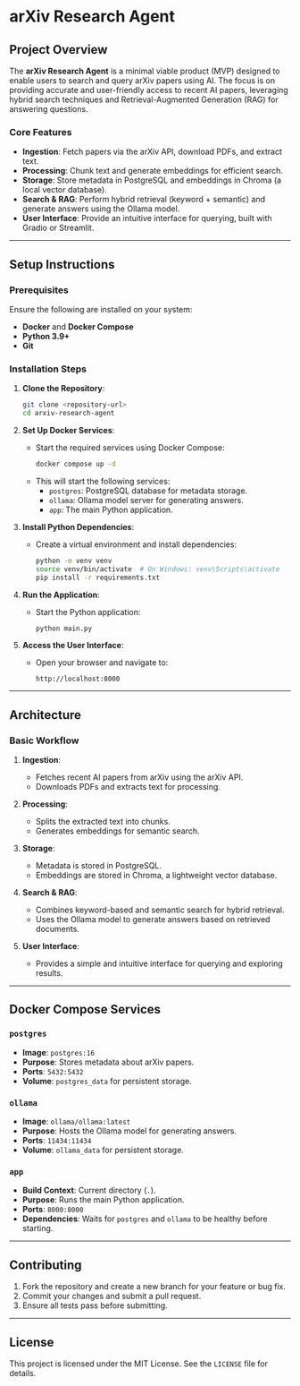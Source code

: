 # arXiv Research Agent

## Project Overview
The **arXiv Research Agent** is a minimal viable product (MVP) designed to enable users to search and query arXiv papers using AI. The focus is on providing accurate and user-friendly access to recent AI papers, leveraging hybrid search techniques and Retrieval-Augmented Generation (RAG) for answering questions.

### Core Features
- **Ingestion**: Fetch papers via the arXiv API, download PDFs, and extract text.
- **Processing**: Chunk text and generate embeddings for efficient search.
- **Storage**: Store metadata in PostgreSQL and embeddings in Chroma (a local vector database).
- **Search & RAG**: Perform hybrid retrieval (keyword + semantic) and generate answers using the Ollama model.
- **User Interface**: Provide an intuitive interface for querying, built with Gradio or Streamlit.

---

## Setup Instructions

### Prerequisites
Ensure the following are installed on your system:
- **Docker** and **Docker Compose**
- **Python 3.9+**
- **Git**

### Installation Steps

1. **Clone the Repository**:
   ```bash
   git clone <repository-url>
   cd arxiv-research-agent
   ```

2. **Set Up Docker Services**:
   - Start the required services using Docker Compose:
     ```bash
     docker compose up -d
     ```
   - This will start the following services:
     - `postgres`: PostgreSQL database for metadata storage.
     - `ollama`: Ollama model server for generating answers.
     - `app`: The main Python application.

3. **Install Python Dependencies**:
   - Create a virtual environment and install dependencies:
     ```bash
     python -m venv venv
     source venv/bin/activate  # On Windows: venv\Scripts\activate
     pip install -r requirements.txt
     ```

4. **Run the Application**:
   - Start the Python application:
     ```bash
     python main.py
     ```

5. **Access the User Interface**:
   - Open your browser and navigate to:
     ```
     http://localhost:8000
     ```

---

## Architecture

### Basic Workflow
1. **Ingestion**:
   - Fetches recent AI papers from arXiv using the arXiv API.
   - Downloads PDFs and extracts text for processing.

2. **Processing**:
   - Splits the extracted text into chunks.
   - Generates embeddings for semantic search.

3. **Storage**:
   - Metadata is stored in PostgreSQL.
   - Embeddings are stored in Chroma, a lightweight vector database.

4. **Search & RAG**:
   - Combines keyword-based and semantic search for hybrid retrieval.
   - Uses the Ollama model to generate answers based on retrieved documents.

5. **User Interface**:
   - Provides a simple and intuitive interface for querying and exploring results.

---

## Docker Compose Services

### `postgres`
- **Image**: `postgres:16`
- **Purpose**: Stores metadata about arXiv papers.
- **Ports**: `5432:5432`
- **Volume**: `postgres_data` for persistent storage.

### `ollama`
- **Image**: `ollama/ollama:latest`
- **Purpose**: Hosts the Ollama model for generating answers.
- **Ports**: `11434:11434`
- **Volume**: `ollama_data` for persistent storage.

### `app`
- **Build Context**: Current directory (`.`).
- **Purpose**: Runs the main Python application.
- **Ports**: `8000:8000`
- **Dependencies**: Waits for `postgres` and `ollama` to be healthy before starting.

---

## Contributing

1. Fork the repository and create a new branch for your feature or bug fix.
2. Commit your changes and submit a pull request.
3. Ensure all tests pass before submitting.

---

## License
This project is licensed under the MIT License. See the `LICENSE` file for details.
